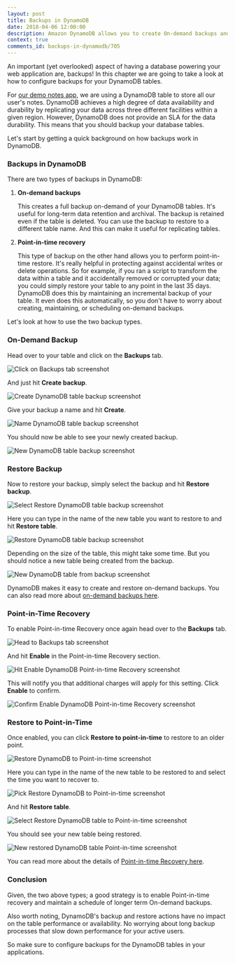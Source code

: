 ```yaml
---
layout: post
title: Backups in DynamoDB
date: 2018-04-06 12:00:00
description: Amazon DynamoDB allows you to create On-demand backups and enable Point-in-time recovery with a single click. Backups are fully-managed, extremely fast, and do not impact performance. In this chapter we look at the two ways to backup and restore DynamoDB tables.
context: true
comments_id: backups-in-dynamodb/705
---
```


An important (yet overlooked) aspect of having a database powering your web application are, backups! In this chapter we are going to take a look at how to configure backups for your DynamoDB tables.

For [our demo notes app](https://demo.serverless-stack.com), we are using a DynamoDB table to store all our user's notes. DynamoDB achieves a high degree of data availability and durability by replicating your data across three different facilities within a given region. However, DynamoDB does not provide an SLA for the data durability. This means that you should backup your database tables.

Let's start by getting a quick background on how backups work in DynamoDB.

### Backups in DynamoDB

There are two types of backups in DynamoDB:

1. **On-demand backups**

   This creates a full backup on-demand of your DynamoDB tables. It's useful for long-term data retention and archival. The backup is retained even if the table is deleted. You can use the backup to restore to a different table name. And this can make it useful for replicating tables.

2. **Point-in-time recovery**

   This type of backup on the other hand allows you to perform point-in-time restore. It's really helpful in protecting against accidental writes or delete operations. So for example, if you ran a script to transform the data within a table and it accidentally removed or corrupted your data; you could simply restore your table to any point in the last 35 days. DynamoDB does this by maintaining an incremental backup of your table. It even does this automatically, so you don't have to worry about creating, maintaining, or scheduling on-demand backups.

Let's look at how to use the two backup types.

### On-Demand Backup

Head over to your table and click on the **Backups** tab.

![Click on Backups tab screenshot](/assets/dynamodb/click-on-backups-tab.png)

And just hit **Create backup**.

![Create DynamoDB table backup screenshot](/assets/dynamodb/create-dynamodb-table-backup.png)

Give your backup a name and hit **Create**.

![Name DynamoDB table backup screenshot](/assets/dynamodb/name-dynamodb-table-backup.png)

You should now be able to see your newly created backup.

![New DynamoDB table backup screenshot](/assets/dynamodb/new-dynamodb-table-backup.png)

### Restore Backup

Now to restore your backup, simply select the backup and hit **Restore backup**.

![Select Restore DynamoDB table backup screenshot](/assets/dynamodb/select-restore-dynamodb-table-backup.png)

Here you can type in the name of the new table you want to restore to and hit **Restore table**.

![Restore DynamoDB table backup screenshot](/assets/dynamodb/restore-dynamodb-table-backup.png)

Depending on the size of the table, this might take some time. But you should notice a new table being created from the backup.

![New DynamoDB table from backup screenshot](/assets/dynamodb/new-dynamodb-table-from-backup.png)

DynamoDB makes it easy to create and restore on-demand backups. You can also read more about [on-demand backups here](https://docs.aws.amazon.com/amazondynamodb/latest/developerguide/BackupRestore.html).

### Point-in-Time Recovery

To enable Point-in-time Recovery once again head over to the **Backups** tab.

![Head to Backups tab screenshot](/assets/dynamodb/head-to-backups-tab.png)

And hit **Enable** in the Point-in-time Recovery section. 

![Hit Enable DynamoDB Point-in-time Recovery screenshot](/assets/dynamodb/hit-enable-dynamodb-point-in-time-recovery.png)

This will notify you that additional charges will apply for this setting. Click **Enable** to confirm.

![Confirm Enable DynamoDB Point-in-time Recovery screenshot](/assets/dynamodb/confirm-enable-dynamodb-point-in-time-recovery.png)

### Restore to Point-in-Time

Once enabled, you can click **Restore to point-in-time** to restore to an older point.

![Restore DynamoDB to Point-in-time screenshot](/assets/dynamodb/restore-dynamodb-to-point-in-time.png)

Here you can type in the name of the new table to be restored to and select the time you want to recover to.

![Pick Restore DynamoDB to Point-in-time screenshot](/assets/dynamodb/pick-restore-dynamodb-to-point-in-time.png)

And hit **Restore table**.

![Select Restore DynamoDB table to Point-in-time screenshot](/assets/dynamodb/select-restore-dynamodb-table-to-point-in-time.png)

You should see your new table being restored.

![New restored DynamoDB table Point-in-time screenshot](/assets/dynamodb/new-restored-dynamodb-table-to-point-in-time.png)

You can read more about the details of [Point-in-time Recovery here](https://docs.aws.amazon.com/amazondynamodb/latest/developerguide/PointInTimeRecovery.html).

### Conclusion

Given, the two above types; a good strategy is to enable Point-in-time recovery and maintain a schedule of longer term On-demand backups.

Also worth noting, DynamoDB's backup and restore actions have no impact on the table performance or availability. No worrying about long backup processes that slow down performance for your active users.

So make sure to configure backups for the DynamoDB tables in your applications.
